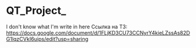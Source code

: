 # QT_Project_
I don't know what I'm write in here
Ссылка на ТЗ: https://docs.google.com/document/d/1FLjKD3CU73CCNyrY4kieLZssAs82DG1lqzCVkI6uips/edit?usp=sharing
